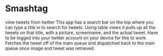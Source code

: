 # Smashtag
view tweets from twitter
This app has a search bar on the top where you can type a title in to search for tweets.
Using table views it pulls up all the tweets on that title, with a picture, screenname, and 
the actual tweet. Have to be logged into your twitter account on your device for this to work. 
Fetches the tweet off of the main queue and dispatched back to the main queue once image and tweet 
was retrieved. 
